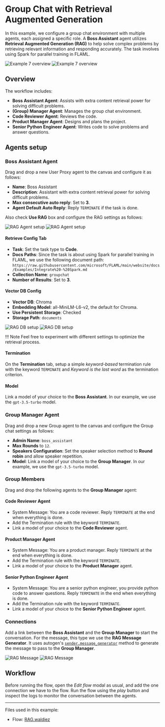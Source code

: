 # Group Chat with Retrieval Augmented Generation

In this example, we configure a group chat environment with multiple agents, each assigned a specific role. A **Boss Assistant** agent utilizes **Retrieval Augmented Generation (RAG)** to help solve complex problems by retrieving relevant information and responding accurately. The task involves using Spark for parallel training in FLAML.

![Example 7 overview](../static/images/light/examples/7/overview.webp#only-light)
![Example 7 overview](../static/images/dark/examples/7/overview.webp#only-dark)

## Overview

The workflow includes:

- **Boss Assistant Agent**: Assists with extra content retrieval power for solving difficult problems.
- **(Group) Manager Agent**: Manages the group chat environment.
- **Code Reviewer Agent**: Reviews the code.
- **Product Manager Agent**: Designs and plans the project.
- **Senior Python Engineer Agent**: Writes code to solve problems and answer questions.

## Agents setup

### Boss Assistant Agent

Drag and drop a new User Proxy agent to the canvas and configure it as follows:

- **Name**: Boss Assistant
- **Description**: Assistant with extra content retrieval power for solving difficult problems.
- **Max consecutive auto reply**: Set to **3**.
- **Agent Default Auto Reply**: Reply `TERMINATE` if the task is done.

 Also check **Use RAG** box and configure the RAG settings as follows:

![RAG Agent setup](../static/images/light/examples/7/rag_agent.webp#only-light)
![RAG Agent setup](../static/images/dark/examples/7/rag_agent.webp#only-dark)

#### Retrieve Config Tab

- **Task**: Set the task type to **Code**.
- **Docs Paths**: Since the task is about using Spark for parallel training in FLAML, we use the following document path: `https://raw.githubusercontent.com/microsoft/FLAML/main/website/docs/Examples/Integrate%20-%20Spark.md`
- **Collection Name**: `groupchat`
- **Number of Results**: Set to **3**.

#### Vector DB Config

- **Vector DB**: Chroma
- **Embedding Model**: all-MiniLM-L6-v2, the default for Chroma.
- **Use Persistent Storage**: Checked
- **Storage Path**: `documents`

![RAG DB setup](../static/images/light/examples/7/rag_db.webp#only-light)
![RAG DB setup](../static/images/dark/examples/7/rag_db.webp#only-dark)

!!! Note
    Feel free to experiment with different settings to optimize the retrieval process.

#### Termination

On the **Termination** tab, setup a simple *keyword-based* termination rule with the keyword `TERMINATE` and *Keyword is the last word* as the termination criterion.

#### Model

Link a model of your choice to the **Boss Assistant**. In our example, we use the `gpt-3.5-turbo` model.

### Group Manager Agent

Drag and drop a new Group agent to the canvas and configure the Group chat settings as follows:

- **Admin Name**: `boss_assistant`
- **Max Rounds** to `12`.
- **Speakers Configuration**: Set the speaker selection method to **Round robin** and allow speaker repetition.
- **Model**: Link a model of your choice to the **Group Manager**. In our example, we use the `gpt-3.5-turbo` model.

### Group Members

Drag and drop the following agents to the **Group Manager** agent:

#### Code Reviewer Agent

- System Message: You are a code reviewer. Reply `TERMINATE` at the end when everything is done.
- Add the Termination rule with the keyword `TERMINATE`.
- Link a model of your choice to the **Code Reviewer** agent.

#### Product Manager Agent

- System Message: You are a product manager. Reply `TERMINATE` at the end when everything is done.
- Add the Termination rule with the keyword `TERMINATE`.
- Link a model of your choice to the **Product Manager** agent.

#### Senior Python Engineer Agent

- System Message: You are a senior python engineer, you provide python code to answer questions. Reply `TERMINATE` in the end when everything is done.
- Add the Termination rule with the keyword `TERMINATE`.
- Link a model of your choice to the **Senior Python Engineer** agent.

### Connections

Add a link between the **Boss Assistant** and the **Group Manager** to start the conversation.
For the message, this type we use the **RAG Message Generator**. It uses autogen's [`sender.message_generator`](https://ag2ai.github.io/ag2/docs/reference/agentchat/contrib/retrieve_user_proxy_agent#message_generator) method to generate the message to pass to the **Group Manager**.

![RAG Message](../static/images/light/examples/7/rag_message.webp#only-light)
![RAG Message](../static/images/dark/examples/7/rag_message.webp#only-dark)

## Workflow

Before running the flow, open the *Edit flow* modal as usual, and add the one connection we have to the flow. Run the flow using the *play* button and inspect the logs to monitor the conversation between the agents.

---

Files used in this example:

- Flow: [RAG.waldiez](https://github.com/waldiez/examples/blob/main/07%20-%20Group%20chat%20with%20RAG/RAG.waldiez)
